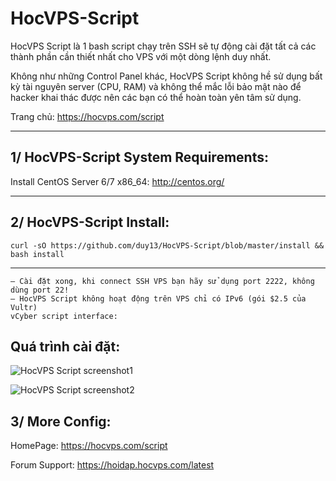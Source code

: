HocVPS-Script
===================

HocVPS Script là 1 bash script chạy trên SSH sẽ tự động cài đặt tất cả các thành phần cần thiết nhất cho VPS với một dòng lệnh duy nhất.

Không như những Control Panel khác, HocVPS Script không hề sử dụng bất kỳ tài nguyên server (CPU, RAM) và không thể mắc lỗi bảo mật nào để hacker khai thác được nên các bạn có thể hoàn toàn yên tâm sử dụng.

Trang chủ: https://hocvps.com/script

----------

1/ HocVPS-Script System Requirements:
-------------
Install CentOS Server 6/7 x86_64: http://centos.org/

----------


2/ HocVPS-Script Install:
-------------
```
curl -sO https://github.com/duy13/HocVPS-Script/blob/master/install && bash install

```
-------------
```
– Cài đặt xong, khi connect SSH VPS bạn hãy sử dụng port 2222, không dùng port 22!
– HocVPS Script không hoạt động trên VPS chỉ có IPv6 (gói $2.5 của Vultr)
vCyber script interface:

```

Quá trình cài đặt:
-------------
![HocVPS Script screenshot1](https://lh3.googleusercontent.com/-n-NkWDZNuuM/YFRD7ZRz6zI/AAAAAAAAC2Y/S00AK1upZu88D1X6TWi1Ru_MGYhoA6QhQCLcBGAsYHQ/s16000/Chuan-bi-cai-dat-HocVPS-Script-1.8.png "HocVPS Script screenshot1")

![HocVPS Script screenshot2](https://lh3.googleusercontent.com/-sSY6GT508F0/YFRD7RHPvTI/AAAAAAAAC2c/7v3Z8q6NZXAjIzzohh3oFA6qIQ7xj4sTACLcBGAsYHQ/s16000/Cai-dat-thanh-cong-v1.8.png "HocVPS Script screenshot2")


3/ More Config:
---------------
HomePage: https://hocvps.com/script

Forum Support: https://hoidap.hocvps.com/latest
